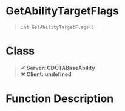 # GetAbilityTargetFlags
> `int GetAbilityTargetFlags()`
# Class
> __✔ Server: CDOTABaseAbility__  
> __✖ Client: undefined__  
# Function Description

